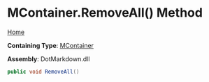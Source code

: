 # MContainer\.RemoveAll\(\) Method

[Home](../../../../README.md)

**Containing Type**: [MContainer](../README.md)

**Assembly**: DotMarkdown\.dll

```csharp
public void RemoveAll()
```


